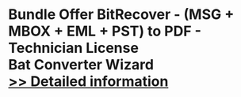 # Bundle Offer BitRecover - (MSG + MBOX + EML + PST) to PDF - Technician License<br />Bat Converter Wizard<br />[>> Detailed information](https://secure.shareit.com/shareit/product.html?productid=300954719&affiliateid=200057808)